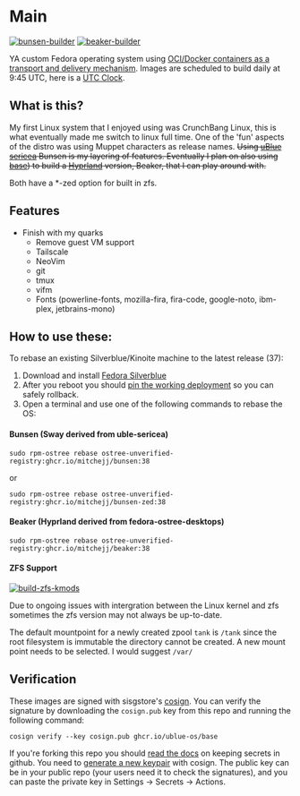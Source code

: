 # Main
[![bunsen-builder](https://github.com/mitchejj/ostree-quarks/actions/workflows/sway-build.yml/badge.svg)](https://github.com/mitchejj/ostree-quarks/actions/workflows/sway-build.yml)
[![beaker-builder](https://github.com/mitchejj/ostree-quarks/actions/workflows/ng-build.yml/badge.svg)](https://github.com/mitchejj/ostree-quarks/actions/workflows/ng-build.yml)

YA custom Fedora operating system using [OCI/Docker containers as a transport and delivery mechanism](https://fedoraproject.org/wiki/Changes/OstreeNativeContainerStabley). Images are scheduled to build daily at 9:45 UTC, here is a [UTC Clock](https://time.is/UTC).

## What is this?

My first Linux system that I enjoyed using was CrunchBang Linux, this is what eventually made me switch to linux full time. One of the 'fun' aspects of the distro was using Muppet characters as release names. ~~Using [uBlue](http://github.com/uble-os/main) [sericea][ublue-sericea] Bunsen is my layering of features. Eventually I plan on also using [base][ublue-base]) to build a [Hyprland](https://hyprland.org/) version, Beaker, that I can play around with.~~

Both have a \*-zed option for built in zfs. 

[ublue-sericea]: https://github.com/ublue-os/main/pkgs/container/base-sericea
[ublue-base]: https://github.com/ublue-os/main/pkgs/container/base-main


## Features

- Finish with my quarks
  - Remove guest VM support
  - Tailscale
  - NeoVim
  - git
  - tmux
  - vifm
  - Fonts (powerline-fonts, mozilla-fira, fira-code, google-noto, ibm-plex, jetbrains-mono)

## How to use these:


To rebase an existing Silverblue/Kinoite machine to the latest release (37): 
1. Download and install [Fedora Silverblue](https://silverblue.fedoraproject.org/download)
1. After you reboot you should [pin the working deployment](https://docs.fedoraproject.org/en-US/fedora-silverblue/faq/#_about_using_silverblue) so you can safely rollback.
1. Open a terminal and use one of the following commands to rebase the OS:

    
#### Bunsen (Sway derived from uble-sericea)  

    sudo rpm-ostree rebase ostree-unverified-registry:ghcr.io/mitchejj/bunsen:38

or
    
    sudo rpm-ostree rebase ostree-unverified-registry:ghcr.io/mitchejj/bunsen-zed:38


#### Beaker (Hyprland derived from fedora-ostree-desktops)


    sudo rpm-ostree rebase ostree-unverified-registry:ghcr.io/mitchejj/beaker:38

#### ZFS Support
[![build-zfs-kmods](https://github.com/mitchejj/ostree-zfs-kmod/actions/workflows/build.yml/badge.svg)](https://github.com/mitchejj/ostree-zfs-kmod/actions/workflows/build.yml)

Due to ongoing issues with intergration between the Linux kernel and zfs sometimes the zfs version may not always be up-to-date.

The default mountpoint for a newly created zpool `tank` is `/tank` since the
root filesystem is immutable the directory cannot be created. A new mount point
needs to be selected. I would suggest `/var/`

## Verification

These images are signed with sisgstore's [cosign](https://docs.sigstore.dev/cosign/overview/). You can verify the signature by downloading the `cosign.pub` key from this repo and running the following command:

    cosign verify --key cosign.pub ghcr.io/ublue-os/base

If you're forking this repo you should [read the docs](https://docs.github.com/en/actions/security-guides/encrypted-secrets) on keeping secrets in github. You need to [generate a new keypair](https://docs.sigstore.dev/cosign/overview/) with cosign. The public key can be in your public repo (your users need it to check the signatures), and you can paste the private key in Settings -> Secrets -> Actions.

